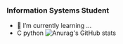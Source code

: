 ### Information Systems Student
- 🌱 I’m currently learning ...
- C python
![Anurag's GitHub stats](https://github-readme-stats.vercel.app/api?username=anuraghazra&show_icons=true&theme=radical)
